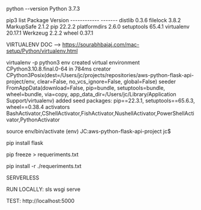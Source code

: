 python --version
    Python 3.7.3

pip3 list
    Package      Version
    ------------ -------
    distlib      0.3.6
    filelock     3.8.2
    MarkupSafe   2.1.2
    pip          22.2.2
    platformdirs 2.6.0
    setuptools   65.4.1
    virtualenv   20.17.1
    Werkzeug     2.2.2
    wheel        0.37.1

VIRTUALENV DOC --> https://sourabhbajaj.com/mac-setup/Python/virtualenv.html

virtualenv -p python3 env
    created virtual environment CPython3.10.8.final.0-64 in 784ms
    creator CPython3Posix(dest=/Users/jc/projects/repositories/aws-python-flask-api-project/env, clear=False, no_vcs_ignore=False, global=False)
    seeder FromAppData(download=False, pip=bundle, setuptools=bundle, wheel=bundle, via=copy, app_data_dir=/Users/jc/Library/Application Support/virtualenv)
    added seed packages: pip==22.3.1, setuptools==65.6.3, wheel==0.38.4
    activators BashActivator,CShellActivator,FishActivator,NushellActivator,PowerShellActivator,PythonActivator


source env/bin/activate
    (env) JC:aws-python-flask-api-project jc$

pip install flask

pip freeze > requeriments.txt

pip install -r ./requeriments.txt

SERVERLESS

RUN LOCALLY: 
sls wsgi serve


TEST: 
http://localhost:5000
